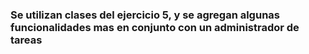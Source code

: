 ### Se utilizan clases del ejercicio 5, y se agregan algunas funcionalidades mas en conjunto con un administrador de tareas
